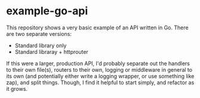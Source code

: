 # example-go-api

This repository shows a very basic example of an API written in Go. There are two separate versions:
  - Standard library only
  - Standard libraray + httprouter

If this were a larger, production API, I'd probably separate out the handlers to their own file(s), routers to their own, logging or middleware in general to its own (and potentially either write a logging wrapper, or use something like zap), and split things. Though, I find it helpful to start simply, and refactor as it grows.